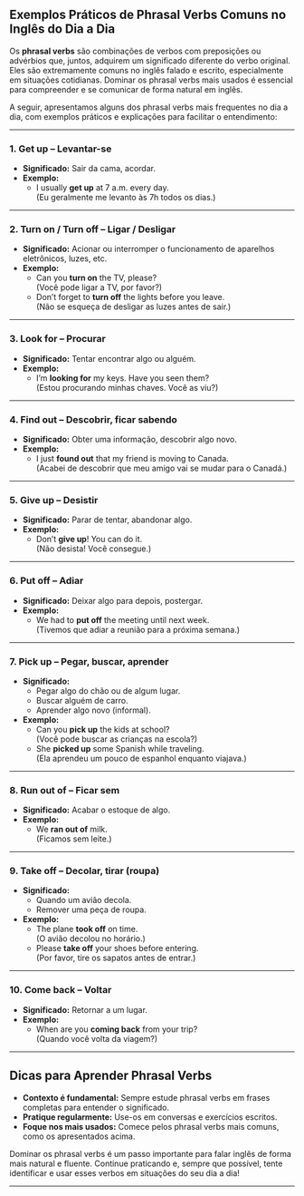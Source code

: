 
## Exemplos Práticos de Phrasal Verbs Comuns no Inglês do Dia a Dia

Os **phrasal verbs** são combinações de verbos com preposições ou advérbios que, juntos, adquirem um significado diferente do verbo original. Eles são extremamente comuns no inglês falado e escrito, especialmente em situações cotidianas. Dominar os phrasal verbs mais usados é essencial para compreender e se comunicar de forma natural em inglês.

A seguir, apresentamos alguns dos phrasal verbs mais frequentes no dia a dia, com exemplos práticos e explicações para facilitar o entendimento:

---

### 1. **Get up** – Levantar-se

- **Significado:** Sair da cama, acordar.
- **Exemplo:**  
  - I usually **get up** at 7 a.m. every day.  
    (Eu geralmente me levanto às 7h todos os dias.)

---

### 2. **Turn on / Turn off** – Ligar / Desligar

- **Significado:** Acionar ou interromper o funcionamento de aparelhos eletrônicos, luzes, etc.
- **Exemplo:**  
  - Can you **turn on** the TV, please?  
    (Você pode ligar a TV, por favor?)  
  - Don’t forget to **turn off** the lights before you leave.  
    (Não se esqueça de desligar as luzes antes de sair.)

---

### 3. **Look for** – Procurar

- **Significado:** Tentar encontrar algo ou alguém.
- **Exemplo:**  
  - I’m **looking for** my keys. Have you seen them?  
    (Estou procurando minhas chaves. Você as viu?)

---

### 4. **Find out** – Descobrir, ficar sabendo

- **Significado:** Obter uma informação, descobrir algo novo.
- **Exemplo:**  
  - I just **found out** that my friend is moving to Canada.  
    (Acabei de descobrir que meu amigo vai se mudar para o Canadá.)

---

### 5. **Give up** – Desistir

- **Significado:** Parar de tentar, abandonar algo.
- **Exemplo:**  
  - Don’t **give up**! You can do it.  
    (Não desista! Você consegue.)

---

### 6. **Put off** – Adiar

- **Significado:** Deixar algo para depois, postergar.
- **Exemplo:**  
  - We had to **put off** the meeting until next week.  
    (Tivemos que adiar a reunião para a próxima semana.)

---

### 7. **Pick up** – Pegar, buscar, aprender

- **Significado:**  
  - Pegar algo do chão ou de algum lugar.
  - Buscar alguém de carro.
  - Aprender algo novo (informal).
- **Exemplo:**  
  - Can you **pick up** the kids at school?  
    (Você pode buscar as crianças na escola?)  
  - She **picked up** some Spanish while traveling.  
    (Ela aprendeu um pouco de espanhol enquanto viajava.)

---

### 8. **Run out of** – Ficar sem

- **Significado:** Acabar o estoque de algo.
- **Exemplo:**  
  - We **ran out of** milk.  
    (Ficamos sem leite.)

---

### 9. **Take off** – Decolar, tirar (roupa)

- **Significado:**  
  - Quando um avião decola.
  - Remover uma peça de roupa.
- **Exemplo:**  
  - The plane **took off** on time.  
    (O avião decolou no horário.)  
  - Please **take off** your shoes before entering.  
    (Por favor, tire os sapatos antes de entrar.)

---

### 10. **Come back** – Voltar

- **Significado:** Retornar a um lugar.
- **Exemplo:**  
  - When are you **coming back** from your trip?  
    (Quando você volta da viagem?)

---

## Dicas para Aprender Phrasal Verbs

- **Contexto é fundamental:** Sempre estude phrasal verbs em frases completas para entender o significado.
- **Pratique regularmente:** Use-os em conversas e exercícios escritos.
- **Foque nos mais usados:** Comece pelos phrasal verbs mais comuns, como os apresentados acima.

Dominar os phrasal verbs é um passo importante para falar inglês de forma mais natural e fluente. Continue praticando e, sempre que possível, tente identificar e usar esses verbos em situações do seu dia a dia!

---
```
